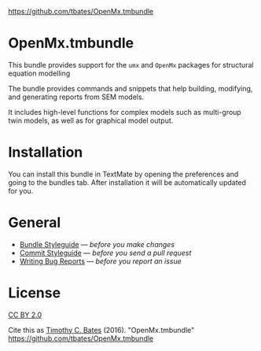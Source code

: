 https://github.com/tbates/OpenMx.tmbundle
# OpenMx.tmbundle

This bundle provides support for the `umx` and `OpenMx` packages for structural equation modelling

The bundle provides commands and snippets that help building, modifying, and generating reports from SEM models.

It includes high-level functions for complex models such as multi-group twin models, as well as for graphical model output.

# Installation

You can install this bundle in TextMate by opening the preferences and going to the bundles tab. After installation it will be automatically updated for you.

# General

* [Bundle Styleguide](http://kb.textmate.org/bundle_styleguide) — _before you make changes_
* [Commit Styleguide](http://kb.textmate.org/commit_styleguide) — _before you send a pull request_
* [Writing Bug Reports](http://kb.textmate.org/writing_bug_reports) — _before you report an issue_

# License

[CC BY 2.0](http://creativecommons.org/licenses/by/2.0/)

Cite this as 
[Timothy C. Bates](https://scholar.google.co.uk/citations?user=5MDWBs8AAAAJ&hl=en) (2016). "OpenMx.tmbundle" https://github.com/tbates/OpenMx.tmbundle

